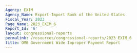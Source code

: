 ```yaml
---
Agency: EXIM
Agency_Name: Export-Import Bank of the United States
Fiscal_Year: 2023
Page_Name: 2023_EXIM_6
Report_Id: '6'
layout: congressional-reports
permalink: /resources/congressional-reports/2023_EXIM_6
title: OMB Government Wide Improper Payment Report
---
```

